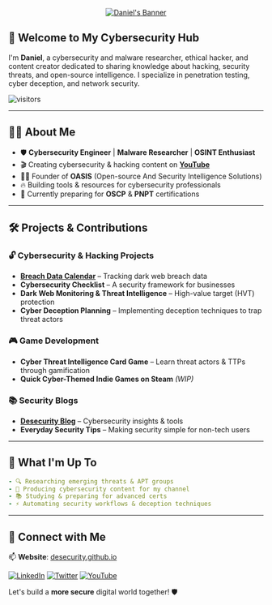 <p align="center">
  <a href="https://desecurity.github.io/">
    <img src="https://media1.giphy.com/media/v1.Y2lkPTc5MGI3NjExdWoyeWc4Yzk3bmJleGcwbGIwZHZpeGNxcDdldDRnZGdudTN3MTFrcSZlcD12MV9pbnRlcm5hbF9naWZfYnlfaWQmY3Q9Zw/u9293Xrizd0tO/giphy.gif" alt="Daniel's Banner" />
  </a>
</p>

## 👋 Welcome to My Cybersecurity Hub
I'm **Daniel**, a cybersecurity and malware researcher, ethical hacker, and content creator dedicated to sharing knowledge about hacking, security threats, and open-source intelligence. I specialize in penetration testing, cyber deception, and network security.

![visitors](https://vbr.nathanchung.dev/badge?page_id=desecurity.desecurity&color=00cf00)

---

## 🏴‍☠️ About Me
- 🛡 **Cybersecurity Engineer** | **Malware Researcher** | **OSINT Enthusiast**
- 🎬 Creating cybersecurity & hacking content on **[YouTube](https://www.youtube.com/)**
- 🕵️‍♂️ Founder of **OASIS** (Open-source And Security Intelligence Solutions)
- 🔥 Building tools & resources for cybersecurity professionals
- 📖 Currently preparing for **OSCP** & **PNPT** certifications

---

## 🛠️ Projects & Contributions
### 🔓 Cybersecurity & Hacking Projects
- **[Breach Data Calendar](https://desecurity.github.io/)** – Tracking dark web breach data
- **Cybersecurity Checklist** – A security framework for businesses
- **Dark Web Monitoring & Threat Intelligence** – High-value target (HVT) protection
- **Cyber Deception Planning** – Implementing deception techniques to trap threat actors

### 🎮 Game Development
- **Cyber Threat Intelligence Card Game** – Learn threat actors & TTPs through gamification
- **Quick Cyber-Themed Indie Games on Steam** *(WIP)*

### 📚 Security Blogs
- **[Desecurity Blog](https://desecurity.github.io/)** – Cybersecurity insights & tools
- **Everyday Security Tips** – Making security simple for non-tech users

---

## 🚀 What I'm Up To
```yaml
- 🔍 Researching emerging threats & APT groups
- 🎥 Producing cybersecurity content for my channel
- 📚 Studying & preparing for advanced certs
- ⚡ Automating security workflows & deception techniques
```

---

## 📡 Connect with Me
📫 **Website**: [desecurity.github.io](https://desecurity.github.io/)

[![LinkedIn](https://raw.githubusercontent.com/desecurity/desecurity/main/linkedin.svg)](https://www.linkedin.com/in/daniel-elizondo-608b128a/) 
[![Twitter](https://raw.githubusercontent.com/desecurity/desecurity/main/twitter.svg)](https://twitter.com/desecurity)
[![YouTube](https://raw.githubusercontent.com/desecurity/desecurity/main/youtube.svg)](https://www.youtube.com/)

Let's build a **more secure** digital world together! 🛡
